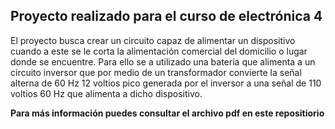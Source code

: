 ## Proyecto realizado para el curso de electrónica 4

El proyecto busca crear un circuito capaz de alimentar un dispositivo cuando a este se le corta la alimentación comercial del domicilio o lugar donde se encuentre. Para ello se a utilizado una batería que alimenta a un circuito inversor que por medio de un transformador convierte la señal alterna de 60 Hz 12 voltios pico generada por el inversor a una señal de 110 voltios 60 Hz que alimenta a dicho dispositivo. 

__Para más información puedes consultar el archivo pdf en este repositiorio__
